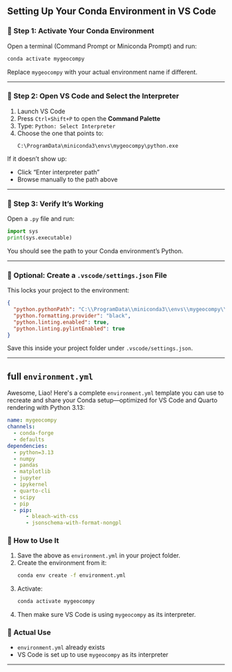 ## Setting Up Your Conda Environment in VS Code

### 🧭 Step 1: Activate Your Conda Environment

Open a terminal (Command Prompt or Miniconda Prompt) and run:

```bash
conda activate mygeocompy
```

Replace `mygeocompy` with your actual environment name if different.

---

### 🧠 Step 2: Open VS Code and Select the Interpreter

1. Launch VS Code
2. Press `Ctrl+Shift+P` to open the **Command Palette**
3. Type: `Python: Select Interpreter`
4. Choose the one that points to:
   ```
   C:\ProgramData\miniconda3\envs\mygeocompy\python.exe
   ```

If it doesn’t show up:
- Click “Enter interpreter path”
- Browse manually to the path above

---

### 🧪 Step 3: Verify It’s Working

Open a `.py` file and run:

```python
import sys
print(sys.executable)
```

You should see the path to your Conda environment’s Python.

---

### 🧰 Optional: Create a `.vscode/settings.json` File

This locks your project to the environment:

```json
{
  "python.pythonPath": "C:\\ProgramData\\miniconda3\\envs\\mygeocompy\\python.exe",
  "python.formatting.provider": "black",
  "python.linting.enabled": true,
  "python.linting.pylintEnabled": true
}
```

Save this inside your project folder under `.vscode/settings.json`.

---
## full `environment.yml`
Awesome, Liao! Here's a complete `environment.yml` template you can use to recreate and share your Conda setup—optimized for VS Code and Quarto rendering with Python 3.13:

```yaml
name: mygeocompy
channels:
  - conda-forge
  - defaults
dependencies:
  - python=3.13
  - numpy
  - pandas
  - matplotlib
  - jupyter
  - ipykernel
  - quarto-cli
  - scipy
  - pip
  - pip:
      - bleach-with-css
      - jsonschema-with-format-nongpl
```

### 🧪 How to Use It

1. Save the above as `environment.yml` in your project folder.
2. Create the environment from it:
   ```bash
   conda env create -f environment.yml
   ```
3. Activate:
   ```bash
   conda activate mygeocompy
   ```
4. Then make sure VS Code is using `mygeocompy` as its interpreter.

### 🧪 Actual Use 
* `environment.yml` already exists
* VS Code is set up to use  `mygeocompy` as its interpreter
---

